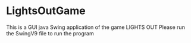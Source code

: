 # LightsOutGame
This is a GUI java Swing application of the game LIGHTS  OUT
Please run the SwingV9 file to run the program
